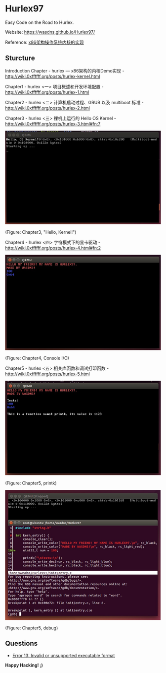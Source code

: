 # Hurlex97

Easy Code on the Road to Hurlex.

Website: https://wasdns.github.io/Hurlex97/

Reference: [x86架构操作系统内核的实现](http://wiki.0xffffff.org/)

## Sturcture

Introduction Chapter - hurlex — x86架构的内核Demo实现 - http://wiki.0xffffff.org/posts/hurlex-kernel.html

Chapter1 - hurlex <一> 项目概述和开发环境配置 - http://wiki.0xffffff.org/posts/hurlex-1.html 

Chapter2 - hurlex <二> 计算机启动过程、GRUB 以及 multiboot 标准 - http://wiki.0xffffff.org/posts/hurlex-2.html

Chapter3 - hurlex <三> 裸机上运行的 Hello OS Kernel - http://wiki.0xffffff.org/posts/hurlex-3.html#fn:7

![](https://github.com/Wasdns/Hurlex97/raw/master/screenshots/Chapter3.jpg)

(Figure: Chapter3, "Hello, Kernel!")

Chapter4 - hurlex <四> 字符模式下的显卡驱动 - http://wiki.0xffffff.org/posts/hurlex-4.html#fn:2

![](https://github.com/Wasdns/Hurlex97/raw/master/screenshots/Chapter4.jpg)

(Figure: Chapter4, Console I/O)

Chapter5 - hurlex <五> 相关库函数和调试打印函数 - http://wiki.0xffffff.org/posts/hurlex-5.html

![](https://github.com/Wasdns/Hurlex97/raw/master/screenshots/Chapter5-1.jpg)

(Figure: Chapter5, printk)

![](https://github.com/Wasdns/Hurlex97/raw/master/screenshots/Chapter5-2.jpg)

(Figure: Chapter5, debug)

## Questions

- [Error 13: Invalid or unsupported executable format](https://github.com/hurley25/hurlex-doc/issues/11)

**Happy Hacking! ;)**
